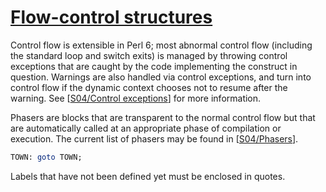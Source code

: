 [1]: http://rosettacode.org/wiki/Flow-control_structures

# [Flow-control structures][1]

Control flow is extensible in Perl 6; most abnormal control flow (including the standard loop and switch exits) is managed by throwing control exceptions that are caught by the code implementing the construct in question. Warnings are also handled via control exceptions, and turn into control flow if the dynamic context chooses not to resume after the warning. See [[S04/Control exceptions](http://perlcabal.org/syn/S04.html#Control\_Exceptions)] for more information.



Phasers are blocks that are transparent to the normal control flow but that are automatically called at an appropriate phase of compilation or execution. The current list of phasers may be found in [[S04/Phasers](http://perlcabal.org/syn/S04.html#Phasers)].

```perl
TOWN: goto TOWN;
```


Labels that have not been defined yet must be enclosed in quotes.